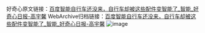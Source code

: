 好奇心原文链接：[百度智能自行车还没来，自行车却被这些配件变智能了_智能_好奇心日报-高宇馨](https://www.qdaily.com/articles/4984.html)
WebArchive归档链接：[百度智能自行车还没来，自行车却被这些配件变智能了_智能_好奇心日报-高宇馨](http://web.archive.org/web/20190623163532/https://www.qdaily.com/articles/4984.html)
![image](http://ww3.sinaimg.cn/large/007d5XDply1g3wg6ezinjj30u047j1kx)